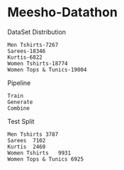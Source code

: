 # Meesho-Datathon
DataSet Distribution
```
Men Tshirts-7267
Sarees-18346
Kurtis-6822
Women Tshirts-18774
Women Tops & Tunics-19004
```
Pipeline
```
Train
Generate
Combine
```
Test Split
```
Men Tshirts	3787
Sarees	7102
Kurtis	2460
Women Tshirts	9931
Women Tops & Tunics	6925
```
